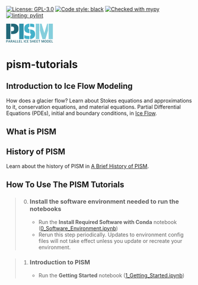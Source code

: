 [![License: GPL-3.0](https://img.shields.io:/github/license/pism/pypac)](https://opensource.org/licenses/GPL-3.0)
[![Code style: black](https://img.shields.io/badge/code%20style-black-000000.svg)](https://github.com/psf/black)
[![Checked with mypy](http://www.mypy-lang.org/static/mypy_badge.svg)](http://mypy-lang.org/)
[![linting: pylint](https://img.shields.io/badge/linting-pylint-yellowgreen)](https://github.com/pylint-dev/pylint)


<img src="pism_logo.png" alt="PISM logo" width="25%"/>


# pism-tutorials

## Introduction to Ice Flow Modeling

How does a glacier flow? Learn about Stokes equations and approximations to it, conservation equations, and material equations. Partial Differential Equations (PDEs), initial and boundary conditions, in [Ice Flow](ice_flow.md).

## What is PISM

## History of PISM

Learn about the history of PISM in [A Brief History of PISM](history.md).

## How To Use The PISM Tutorials

>0. ### Install the software environment needed to run the notebooks
>
>    - Run the **Install Required Software with Conda** notebook ([0_Software_Environment.ipynb](0_Software_Environment.ipynb))
>    - Rerun this step periodically. Updates to environment config files will not take effect unless you update or recreate your environment.
>

>1. ### Introduction to PISM
>
>    - Run the **Getting Started** notebook ([1_Getting_Started.ipynb](1_Getting_Started.ipynb))
